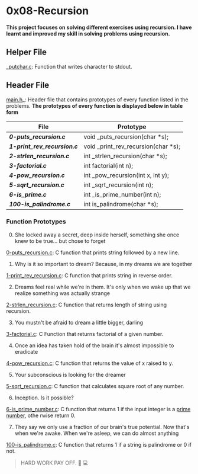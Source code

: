 # 0x08-Recursion

**This project focuses on solving different exercises using recursion. I have learnt and improved my skill in solving problems using recursion.**

## Helper File
[_putchar.c](https://github.com/holbertonschool/_putchar.c/blob/master/_putchar.c): Function that writes character to stdout.

## Header File
[main.h](https://github.com/Nathy-M/alx-low_level_programming/blob/master/0x08-recursion/main.h)_: Header file that contains prototypes of every function listed in the problems.
__The prototypes of every function is displayed below in table form__

|             File                         |      Prototype                                 |
|------------------------------------------|------------------------------------------------|
|***0-puts_recursion.c***                  | void _puts_recursion(char *s);                 |
|***1-print_rev_recursion.c***             | void _print_rev_recursion(char *s);            |
|***2-strlen_recursion.c***                | int _strlen_recursion(char *s);                |
|***3-factorial.c***                       | int factorial(int n);                          |
|***4-pow_recursion.c***                   | int _pow_recursion(int x, int y);              |
|***5-sqrt_recursion.c***                  | int _sqrt_recursion(int n);                    |
|***6-is_prime.c***                        | int _is_prime_number(int n);                   |
|***100-is_palindrome.c***                 | int is_palindrome(char *s);                    |

### Function Prototypes
0. She locked away a secret, deep inside herself, something she once knew to be true... but chose to forget

[0-puts_recursion.c](https://github.com/Nathy-M/alx-low_level_programming/blob/master/0x08-recursion/0-puts_recursion.c): C function that prints string followed by a new line.

1. Why is it so important to dream? Because, in my dreams we are together 

[1-print_rev_recursion.c](https://github.com/Nathy-M/alx-low_level_programming/blob/master/0x08-recursion/1-print_rev_recursion.c): C function that prints string in reverse order.

2. Dreams feel real while we're in them. It's only when we wake up that we realize something was actually strange 

[2-strlen_recursion.c](https://github.com/Nathy-M/alx-low_level_programming/blob/master/0x08-recursion/2-strlen_recursion.c): C function that returns length of string using recursion.

3. You mustn't be afraid to dream a little bigger, darling

[3-factorial.c](https://github.com/Nathy-M/alx-low_level_programming/blob/master/0x08-recursion/3-factorial.c):
C Function that returns factorial of a given number.

4. Once an idea has taken hold of the brain it's almost impossible to eradicate 

[4-pow_recursion.c](https://github.com/Nathy-M/alx-low_level_programming/blob/master/0x08-recursion/4-pow_recursion.c): C function that returns the value of x raised to y.

5. Your subconscious is looking for the dreamer 

[5-sqrt_recursion.c](https://github.com/Nathy-M/alx-low_level_programming/blob/master/0x08-recursion/5-sqrt_recursion.c): C function that calculates square root of any number.

6. Inception. Is it possible? 

[6-is_prime_number.c](https://github.com/Nathy-M/alx-low_level_programming/blob/master/0x08-recursion/6-is_prime_number.c): C function that returns 1 if the input integer is a [prime number](https://en.wikipedia.org/wiki/Prime_number), othe    rwise return 0.

7. They say we only use a fraction of our brain's true potential. Now that's when we're awake. When we're asleep, we can do almost anything 

[100-is_palindrome.c](https://github.com/Nathy-M/alx-low_level_programming/blob/master/0x08-recursion/100-is_palindrome.c): C function that returns 1 if a string is palindrome or 0 if not.



> HARD WORK PAY OFF. :muscle: :computer:
